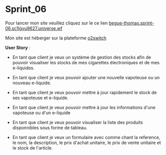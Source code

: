 # Sprint_06


Pour lancer mon site veuillez cliquez sur le ce lien [begue-thomas.sprint-06.sc1lgvu9627.universe.wf](http://begue-thomas.sprint-06.sc1lgvu9627.universe.wf/)

Mon site est héberger sur la plateforme [o2switch](https://kip.o2switch.net:2083/)


**User Story** :

  - En tant que client je veux un système de gestion des stocks afin de pouvoir visualiser les stocks de mes cigarettes électroniques et de mes e-liquides.
  
  - En tant que client je veux pouvoir ajouter une nouvelle vapoteuse ou un nouveau e-liquide.
  
  - En tant que client je veux pouvoir mettre à jour rapidement le stock de ses vapoteuse et e-liquide.
  
  - En tant que client je veux pouvoir mettre à jour les informations d'une vapoteuse ou d'un e-liquide
  
  - En tant que client je veux pouvoir visualiser la liste des produits disponnibles sous forme de tableau.
  
  - En tant que client je veux un formulaire avec comme chant la reference, le nom, la description, le prix d'achat unitaire, le prix de vente unitaire et le   stock de l'article.


